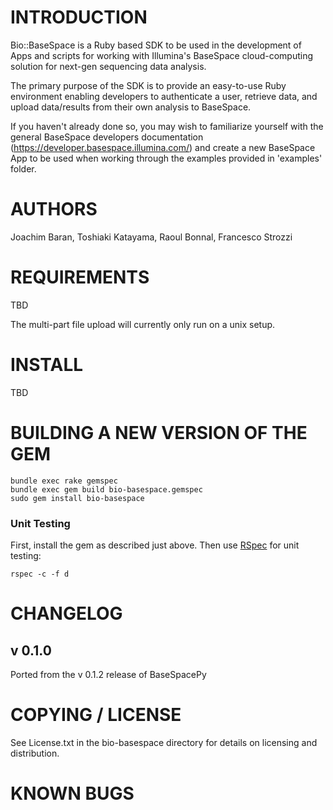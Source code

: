 INTRODUCTION	
=========================================

Bio::BaseSpace is a Ruby based SDK to be used in the development of Apps and scripts for working with Illumina's BaseSpace cloud-computing solution for next-gen sequencing data analysis. 

The primary purpose of the SDK is to provide an easy-to-use Ruby environment enabling developers to authenticate a user, retrieve data, and upload data/results from their own analysis to BaseSpace.

If you haven't already done so, you may wish to familiarize yourself with the general BaseSpace developers documentation (https://developer.basespace.illumina.com/) and create a new BaseSpace App to be used when working through the examples provided in 'examples' folder.


AUTHORS
=========================================

Joachim Baran, Toshiaki Katayama, Raoul Bonnal, Francesco Strozzi


REQUIREMENTS
=========================================

TBD

The multi-part file upload will currently only run on a unix setup.


INSTALL
=========================================

TBD

BUILDING A NEW VERSION OF THE GEM
=========================================

    bundle exec rake gemspec
    bundle exec gem build bio-basespace.gemspec
    sudo gem install bio-basespace

### Unit Testing

First, install the gem as described just above. Then use [RSpec](http://rspec.info) for unit testing:

    rspec -c -f d

CHANGELOG
=========================================

v 0.1.0
-----------------------------------------
 
Ported from the v 0.1.2 release of BaseSpacePy

COPYING / LICENSE
=========================================

See License.txt in the bio-basespace directory for details on licensing and distribution.

KNOWN BUGS
=========================================
